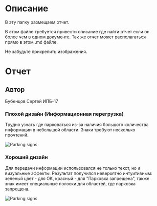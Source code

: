 # Описание
В эту папку размещаем отчет. 

В этом файле требуется привести описание где найти отчет если он более чем в одном документе.
Так же отчет может располагаться прямо в этом .md файле.

Не забудьте прикрепить изображения.

# Отчет
## Автор
Бубенцов Сергей ИПБ-17
### Плохой дизайн (Информационная перегрузка)
Трудно узнать где парковаться из-за наличия большого количества информации в небольшой области. Знаки требуют несколько прочтений. 

![Parking signs](https://i.pinimg.com/originals/c0/c4/3b/c0c43bd6fa2580400ea7af212bd50211.jpg)

### Хороший дизайн
Для передачи информации использовался не только текст, но и визуальные эффекты. Результат получился невероятно интуитивным: зеленый цвет - для OK, красный - для "Парковка запрещена", также знак имеет специальные полоски для областей, где парковка запрещена.

![Parking signs](https://spark.ru/upload/other/b_59b7eef831b79.jpg)
